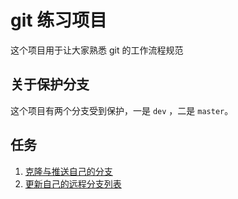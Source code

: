 # git 练习项目
这个项目用于让大家熟悉 git 的工作流程规范

## 关于保护分支
这个项目有两个分支受到保护，一是 `dev` ，二是 `master`。

## 任务
1. [克隆与推送自己的分支](tasks/task1.md)
2. [更新自己的远程分支列表](tasks/task2.md)
